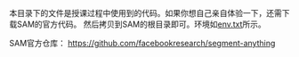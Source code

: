 本目录下的文件是授课过程中使用到的代码。如果你想自己亲自体验一下，还需下载SAM的官方代码。
然后拷贝到SAM的根目录即可。环境如[env.txt](env.txt)所示。

SAM官方仓库： https://github.com/facebookresearch/segment-anything
